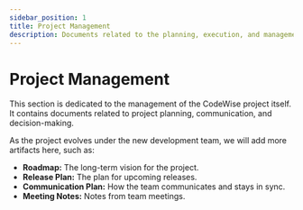 ```yaml
---
sidebar_position: 1
title: Project Management
description: Documents related to the planning, execution, and management of the CodeWise project.
---
```


# Project Management

This section is dedicated to the management of the CodeWise project itself. It contains documents related to project planning, communication, and decision-making.

As the project evolves under the new development team, we will add more artifacts here, such as:

-   **Roadmap:** The long-term vision for the project.
-   **Release Plan:** The plan for upcoming releases.
-   **Communication Plan:** How the team communicates and stays in sync.
-   **Meeting Notes:** Notes from team meetings.